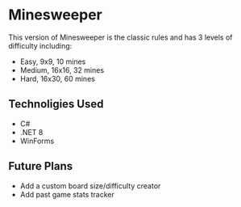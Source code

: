 # Minesweeper
This version of Minesweeper is the classic rules and has 3 levels of difficulty including:
* Easy, 9x9, 10 mines
* Medium, 16x16, 32 mines
* Hard, 16x30, 60 mines

## Technoligies Used
* C#
* .NET 8
* WinForms

## Future Plans
* Add a custom board size/difficulty creator
* Add past game stats tracker
